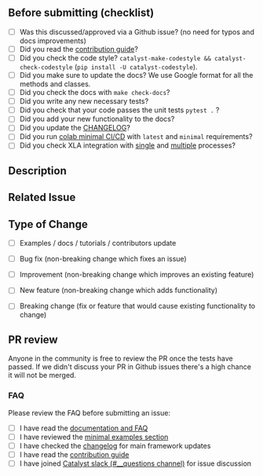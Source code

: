 ## Before submitting (checklist)

- [ ] Was this discussed/approved via a Github issue? (no need for typos and docs improvements)
- [ ] Did you read the [contribution guide](https://github.com/catalyst-team/catalyst/blob/master/CONTRIBUTING.md)?
- [ ] Did you check the code style? `catalyst-make-codestyle && catalyst-check-codestyle` (`pip install -U catalyst-codestyle`).
- [ ] Did you make sure to update the docs? We use Google format for all the methods and classes.
- [ ] Did you check the docs with `make check-docs`?
- [ ] Did you write any new necessary tests?
- [ ] Did you check that your code passes the unit tests `pytest .` ? 
- [ ] Did you add your new functionality to the docs?
- [ ] Did you update the [CHANGELOG](https://github.com/catalyst-team/catalyst/blob/master/CHANGELOG.md)?
- [ ] Did you run [colab minimal CI/CD](https://colab.research.google.com/github/catalyst-team/catalyst/blob/master/examples/notebooks/colab_ci_cd.ipynb) with `latest` and `minimal` requirements?
- [ ] Did you check XLA integration with [single](https://colab.research.google.com/github/catalyst-team/catalyst/blob/master/examples/notebooks/Catalyst_XLA_single_process.ipynb) and [multiple](https://colab.research.google.com/github/catalyst-team/catalyst/blob/master/examples/notebooks/Catalyst_XLA_multi_process.ipynb) processes?

<!-- For CHANGELOG separate each item in unreleased section by blank line to reduce collisions -->


## Description

<!-- Add a more detailed description of the changes if needed. -->


## Related Issue

<!-- If your PR refers to a related issue, link it here. -->


## Type of Change

<!-- Mark with an `x` all the checkboxes that apply (like `[x]`) -->

- [ ] Examples / docs / tutorials / contributors update
- [ ] Bug fix (non-breaking change which fixes an issue)
- [ ] Improvement (non-breaking change which improves an existing feature)
- [ ] New feature (non-breaking change which adds functionality)
- [ ] Breaking change (fix or feature that would cause existing functionality to change)


## PR review

Anyone in the community is free to review the PR once the tests have passed.
If we didn't discuss your PR in Github issues there's a high chance it will not be merged.

<!-- Thank you for your contribution! -->


### FAQ
Please review the FAQ before submitting an issue:
- [ ] I have read the [documentation and FAQ](https://catalyst-team.github.io/catalyst/)
- [ ] I have reviewed the [minimal examples section](https://github.com/catalyst-team/catalyst#minimal-examples)
- [ ] I have checked the [changelog](https://github.com/catalyst-team/catalyst/blob/master/CHANGELOG.md) for main framework updates
- [ ] I have read the [contribution guide](https://github.com/catalyst-team/catalyst/blob/master/CONTRIBUTING.md)
- [ ] I have joined [Catalyst slack (#__questions channel)](https://join.slack.com/t/catalyst-team-core/shared_invite/zt-d9miirnn-z86oKDzFMKlMG4fgFdZafw) for issue discussion
